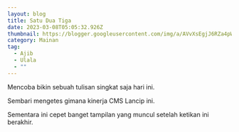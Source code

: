 ```yaml
---
layout: blog
title: Satu Dua Tiga
date: 2023-03-08T05:05:32.926Z
thumbnail: https://blogger.googleusercontent.com/img/a/AVvXsEgjJ6RZa4pWp-Tb7MaMnnsm-M7-RX3ho3v0o2WMDZMWHpsjY8p-KGJwUw8n4Ip2mVIpAsDT6kFhsMd433EisJCycOjTTt0i_AzcctOSV_i5gxi94W-MrUQgLmsdg9sw2rAOlSSWnayIXB63EwI4H1HdExTGwYmtm4H5RgUN5sj1tWniSQQ7Qu6CODx5uw=s16000
category: Mainan
tag:
  - Ajib
  - Ulala
  - ""
---
```

M﻿encoba bikin sebuah tulisan singkat saja hari ini.

S﻿embari mengetes gimana kinerja CMS Lancip ini.

S﻿ementara ini cepet banget tampilan yang muncul setelah ketikan ini berakhir.